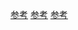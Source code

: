 [参考](https://material.io/design/platform-guidance/android-notifications.html#)
[参考](https://cloud.tencent.com/developer/article/1140491)
[参考](https://developer.android.google.cn/reference/android/app/NotificationChannel)
